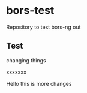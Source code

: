 # bors-test
Repository to test bors-ng out

## Test

changing things


xxxxxxx


Hello this is more changes

